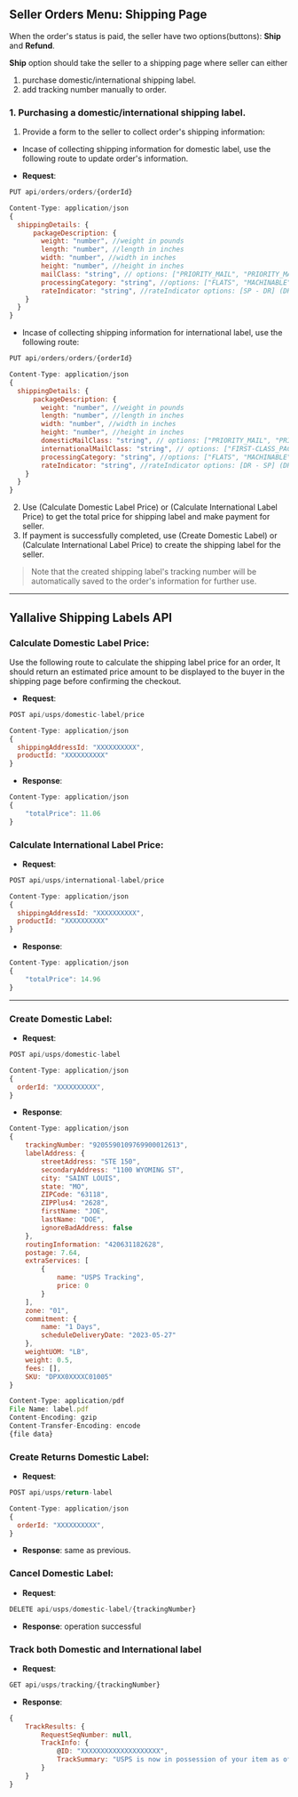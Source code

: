 ## Seller Orders Menu: Shipping Page 
When the order's status is paid, the seller have two options(buttons): **Ship** and **Refund**.

**Ship** option should take the seller to a shipping page where seller can either 
1. purchase domestic/international shipping label.
2. add tracking number manually to order.


### 1. Purchasing a domestic/international shipping label.
1. Provide a form to the seller to collect order's shipping information:
- Incase of collecting shipping information for domestic label, use the following route to update order's information.

- **Request**:
```javascript
PUT api/orders/orders/{orderId}

Content-Type: application/json
{
  shippingDetails: {
      packageDescription: {
        weight: "number", //weight in pounds
        length: "number", //length in inches
        width: "number", //width in inches
        height: "number", //height in inches
        mailClass: "string", // options: ["PRIORITY_MAIL", "PRIORITY_MAIL_EXPRESS", "PARCEL_SELECT", "PARCEL_SELECT_LIGHTWEIGHT"]
        processingCategory: "string", //options: ["FLATS", "MACHINABLE", "NON_MACHINABLE"],
        rateIndicator: "string", //rateIndicator options: [SP - DR] (DR - Dimensional, Rectangular SP - Single Piece)
    }
  }
}
```
- Incase of collecting shipping information for international label, use the following route:
```javascript
PUT api/orders/orders/{orderId}

Content-Type: application/json
{
  shippingDetails: {
      packageDescription: {
        weight: "number", //weight in pounds
        length: "number", //length in inches
        width: "number", //width in inches
        height: "number", //height in inches
        domesticMailClass: "string", // options: ["PRIORITY_MAIL", "PRIORITY_MAIL_EXPRESS", "PARCEL_SELECT", "PARCEL_SELECT_LIGHTWEIGHT"]
        internationalMailClass: "string", // options: ["FIRST-CLASS_PACKAGE_INTERNATIONAL_SERVICE", "PRIORITY_MAIL_INTERNATIONAL", "PRIORITY_MAIL_EXPRESS_INTERNATIONAL", "GLOBAL_EXPRESS_GUARANTEED"]
        processingCategory: "string", //options: ["FLATS", "MACHINABLE", "NON_MACHINABLE"],
        rateIndicator: "string", //rateIndicator options: [DR - SP] (DR - Dimensional, Rectangular SP - Single Piece)
    }
  }
}
```

 2. Use (Calculate Domestic Label Price) or (Calculate International Label Price) to get the total price for shipping label and make payment for seller.
 3. If payment is successfully completed, use (Create Domestic Label) or (Calculate International Label Price) to create the shipping label for the seller. 
 > Note that the created shipping label's tracking number will be automatically saved to the order's information for further use.

---

## Yallalive Shipping Labels API

### Calculate Domestic Label Price:
Use the following route to calculate the shipping label price for an order, It should return an estimated price amount to be displayed to the buyer in the shipping page before confirming the checkout.

- **Request**:
```javascript
POST api/usps/domestic-label/price

Content-Type: application/json
{
  shippingAddressId: "XXXXXXXXXX",
  productId: "XXXXXXXXXX"
}
```
- **Response**:
```javascript
Content-Type: application/json
{
    "totalPrice": 11.06
}
```

### Calculate International Label Price:

- **Request**:
```javascript
POST api/usps/international-label/price

Content-Type: application/json
{
  shippingAddressId: "XXXXXXXXXX",
  productId: "XXXXXXXXXX"
}

```
- **Response**:
```javascript
Content-Type: application/json
{
    "totalPrice": 14.96
}
```

---

### Create Domestic Label:

- **Request**:
```javascript
POST api/usps/domestic-label

Content-Type: application/json
{
  orderId: "XXXXXXXXXX",
}
```
- **Response**:
```javascript
Content-Type: application/json
{
    trackingNumber: "9205590109769900012613",
    labelAddress: {
        streetAddress: "STE 150",
        secondaryAddress: "1100 WYOMING ST",
        city: "SAINT LOUIS",
        state: "MO",
        ZIPCode: "63118",
        ZIPPlus4: "2628",
        firstName: "JOE",
        lastName: "DOE",
        ignoreBadAddress: false
    },
    routingInformation: "420631182628",
    postage: 7.64,
    extraServices: [
        {
            name: "USPS Tracking",
            price: 0
        }
    ],
    zone: "01",
    commitment: {
        name: "1 Days",
        scheduleDeliveryDate: "2023-05-27"
    },
    weightUOM: "LB",
    weight: 0.5,
    fees: [],
    SKU: "DPXX0XXXXC01005"
}

Content-Type: application/pdf
File Name: label.pdf
Content-Encoding: gzip
Content-Transfer-Encoding: encode
{file data}
```

### Create Returns Domestic Label:

- **Request**:
```javascript
POST api/usps/return-label

Content-Type: application/json
{
  orderId: "XXXXXXXXXX",
}
```
- **Response**: same as previous.

### Cancel Domestic Label:

- **Request**:
```javascript
DELETE api/usps/domestic-label/{trackingNumber}
```
- **Response**: operation successful

### Track both Domestic and International label
- **Request**:
```javascript
GET api/usps/tracking/{trackingNumber}
```
- **Response**:
```javascript
{
    TrackResults: {
        RequestSeqNumber: null,
        TrackInfo: {
            @ID: "XXXXXXXXXXXXXXXXXXXX",
            TrackSummary: "USPS is now in possession of your item as of 7:31 am on February 15, 2023 in RICHMOND, VA 23227."
        }
    }
}
```

